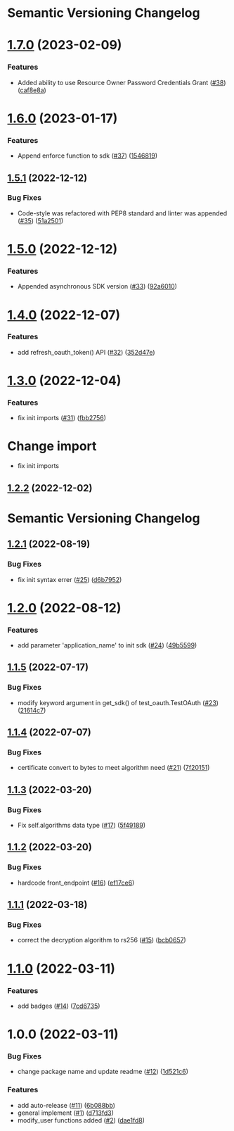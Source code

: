 # Semantic Versioning Changelog

# [1.7.0](https://github.com/casdoor/casdoor-python-sdk/compare/v1.6.0...v1.7.0) (2023-02-09)


### Features

* Added ability to use Resource Owner Password Credentials Grant ([#38](https://github.com/casdoor/casdoor-python-sdk/issues/38)) ([caf8e8a](https://github.com/casdoor/casdoor-python-sdk/commit/caf8e8af862fe9c2ba361358278efa4b318c987a))

# [1.6.0](https://github.com/casdoor/casdoor-python-sdk/compare/v1.5.1...v1.6.0) (2023-01-17)


### Features

* Append enforce function to sdk ([#37](https://github.com/casdoor/casdoor-python-sdk/issues/37)) ([1546819](https://github.com/casdoor/casdoor-python-sdk/commit/15468198312ff310b45d99e8bb9c79287570dbd4))

## [1.5.1](https://github.com/casdoor/casdoor-python-sdk/compare/v1.5.0...v1.5.1) (2022-12-12)


### Bug Fixes

* Code-style was refactored with PEP8 standard and linter was appended ([#35](https://github.com/casdoor/casdoor-python-sdk/issues/35)) ([51a2501](https://github.com/casdoor/casdoor-python-sdk/commit/51a25015eb6854fe06c16a2bc04c58a0ed7dedd1))

# [1.5.0](https://github.com/casdoor/casdoor-python-sdk/compare/v1.4.0...v1.5.0) (2022-12-12)


### Features

* Appended asynchronous SDK version ([#33](https://github.com/casdoor/casdoor-python-sdk/issues/33)) ([92a6010](https://github.com/casdoor/casdoor-python-sdk/commit/92a601053fd3c3bea18596185ea63c013cae3642))

# [1.4.0](https://github.com/casdoor/casdoor-python-sdk/compare/v1.3.0...v1.4.0) (2022-12-07)


### Features

* add refresh_oauth_token() API ([#32](https://github.com/casdoor/casdoor-python-sdk/issues/32)) ([352d47e](https://github.com/casdoor/casdoor-python-sdk/commit/352d47ebc69f86287364da14217acbad2c88057d))

# [1.3.0](https://github.com/casdoor/casdoor-python-sdk/compare/v1.2.1...v1.3.0) (2022-12-04)


### Features

* fix init imports ([#31](https://github.com/casdoor/casdoor-python-sdk/issues/31)) ([fbb2756](https://github.com/casdoor/casdoor-python-sdk/commit/fbb2756d8312efede6c5e27f16c2e6615b6e51f0))

# Change import

* fix init imports

## [1.2.2](https://github.com/casdoor/casdoor-python-sdk/compare/v1.2.1...v1.2.2) (2022-12-02) 

# Semantic Versioning Changelog

## [1.2.1](https://github.com/casdoor/casdoor-python-sdk/compare/v1.2.0...v1.2.1) (2022-08-19)


### Bug Fixes

* fix init syntax errer ([#25](https://github.com/casdoor/casdoor-python-sdk/issues/25)) ([d6b7952](https://github.com/casdoor/casdoor-python-sdk/commit/d6b79529d247631ca866f27fea5e9fd5745af3d1))

# [1.2.0](https://github.com/casdoor/casdoor-python-sdk/compare/v1.1.5...v1.2.0) (2022-08-12)


### Features

* add parameter 'application_name' to init sdk ([#24](https://github.com/casdoor/casdoor-python-sdk/issues/24)) ([49b5599](https://github.com/casdoor/casdoor-python-sdk/commit/49b5599cc2d93b2c05c36aa7b20dbe26352d554a))

## [1.1.5](https://github.com/casdoor/casdoor-python-sdk/compare/v1.1.4...v1.1.5) (2022-07-17)


### Bug Fixes

* modify keyword argument in get_sdk() of test_oauth.TestOAuth ([#23](https://github.com/casdoor/casdoor-python-sdk/issues/23)) ([21614c7](https://github.com/casdoor/casdoor-python-sdk/commit/21614c77a02934a8e98031373f6f3d9c200bdeda))

## [1.1.4](https://github.com/casdoor/casdoor-python-sdk/compare/v1.1.3...v1.1.4) (2022-07-07)


### Bug Fixes

* certificate convert to bytes to meet algorithm need ([#21](https://github.com/casdoor/casdoor-python-sdk/issues/21)) ([7f20151](https://github.com/casdoor/casdoor-python-sdk/commit/7f20151ce5983d0ff10a56c361a5a841865f8cd0))

## [1.1.3](https://github.com/casdoor/casdoor-python-sdk/compare/v1.1.2...v1.1.3) (2022-03-20)


### Bug Fixes

* Fix self.algorithms data type ([#17](https://github.com/casdoor/casdoor-python-sdk/issues/17)) ([5f49189](https://github.com/casdoor/casdoor-python-sdk/commit/5f4918961116325e395eeb792a5718b56af20674))

## [1.1.2](https://github.com/casdoor/casdoor-python-sdk/compare/v1.1.1...v1.1.2) (2022-03-20)


### Bug Fixes

* hardcode front_endpoint ([#16](https://github.com/casdoor/casdoor-python-sdk/issues/16)) ([ef17ce6](https://github.com/casdoor/casdoor-python-sdk/commit/ef17ce6a172066b0847a109609ce0131b5765bf8))

## [1.1.1](https://github.com/casdoor/casdoor-python-sdk/compare/v1.1.0...v1.1.1) (2022-03-18)


### Bug Fixes

* correct the decryption algorithm to rs256 ([#15](https://github.com/casdoor/casdoor-python-sdk/issues/15)) ([bcb0657](https://github.com/casdoor/casdoor-python-sdk/commit/bcb0657009142e10dd4fbb7c53436d92640b5c0d))

# [1.1.0](https://github.com/casdoor/casdoor-python-sdk/compare/v1.0.0...v1.1.0) (2022-03-11)


### Features

* add badges ([#14](https://github.com/casdoor/casdoor-python-sdk/issues/14)) ([7cd6735](https://github.com/casdoor/casdoor-python-sdk/commit/7cd673552bdd43f4170df6ffd8384181bdcbe013))

# 1.0.0 (2022-03-11)


### Bug Fixes

* change package name and update readme ([#12](https://github.com/casdoor/casdoor-python-sdk/issues/12)) ([1d521c6](https://github.com/casdoor/casdoor-python-sdk/commit/1d521c6ac3417cc139c4618df81ef59f38441169))


### Features

* add auto-release ([#11](https://github.com/casdoor/casdoor-python-sdk/issues/11)) ([6b088bb](https://github.com/casdoor/casdoor-python-sdk/commit/6b088bb5525ae738e298b3fc5dc4fe227312408f))
* general implement ([#1](https://github.com/casdoor/casdoor-python-sdk/issues/1)) ([d713fd3](https://github.com/casdoor/casdoor-python-sdk/commit/d713fd3a4ee83540e19f9bf046f1520173658d46))
* modify_user functions added ([#2](https://github.com/casdoor/casdoor-python-sdk/issues/2)) ([dae1fd8](https://github.com/casdoor/casdoor-python-sdk/commit/dae1fd8a7ecb1372ce5411653b9d37463769b196))
